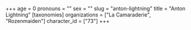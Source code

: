 +++
age = 0
pronouns = ""
sex = ""
slug = "anton-lightning"
title = "Anton Lightning"
[taxonomies]
organizations = ["La Camaraderie", "Rozenmaiden"]
character_id = ["73"]
+++


